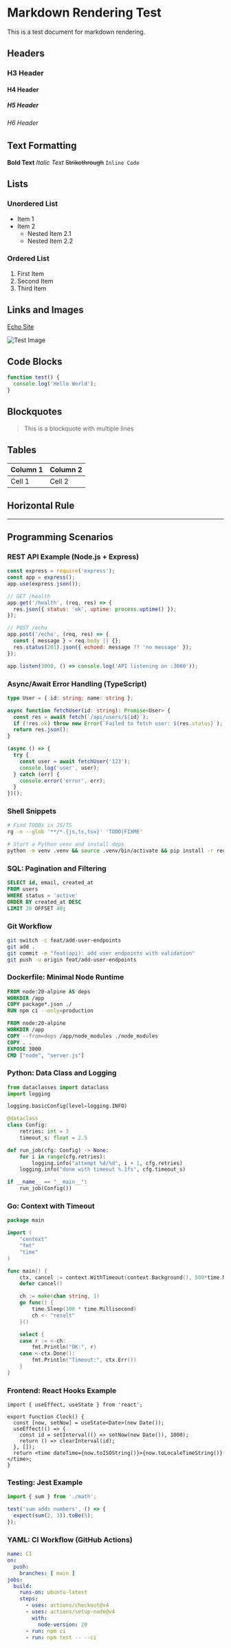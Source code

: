 # Markdown Rendering Test

This is a test document for markdown rendering.

## Headers

### H3 Header
#### H4 Header
##### H5 Header
###### H6 Header

## Text Formatting

**Bold Text**
*Italic Text*
~~Strikethrough~~
`Inline Code`

## Lists

### Unordered List
- Item 1
- Item 2
  - Nested Item 2.1
  - Nested Item 2.2

### Ordered List
1. First Item
2. Second Item
3. Third Item

## Links and Images

[Echo Site](https://echo.example.com)

![Test Image](https://example.com/image.jpg)

## Code Blocks

```javascript
function test() {
  console.log('Hello World');
}
```

## Blockquotes

> This is a blockquote
> with multiple lines

## Tables

| Column 1 | Column 2 |
|----------|----------|
| Cell 1   | Cell 2   |

## Horizontal Rule

---

## Programming Scenarios

### REST API Example (Node.js + Express)
```javascript
const express = require('express');
const app = express();
app.use(express.json());

// GET /health
app.get('/health', (req, res) => {
  res.json({ status: 'ok', uptime: process.uptime() });
});

// POST /echo
app.post('/echo', (req, res) => {
  const { message } = req.body || {};
  res.status(201).json({ echoed: message ?? 'no message' });
});

app.listen(3000, () => console.log('API listening on :3000'));
```

### Async/Await Error Handling (TypeScript)
```typescript
type User = { id: string; name: string };

async function fetchUser(id: string): Promise<User> {
  const res = await fetch(`/api/users/${id}`);
  if (!res.ok) throw new Error(`Failed to fetch user: ${res.status}`);
  return res.json();
}

(async () => {
  try {
    const user = await fetchUser('123');
    console.log('user', user);
  } catch (err) {
    console.error('error', err);
  }
})();
```

### Shell Snippets
```bash
# Find TODOs in JS/TS
rg -n --glob '**/*.{js,ts,tsx}' 'TODO|FIXME'

# Start a Python venv and install deps
python -m venv .venv && source .venv/bin/activate && pip install -r requirements.txt
```

### SQL: Pagination and Filtering
```sql
SELECT id, email, created_at
FROM users
WHERE status = 'active'
ORDER BY created_at DESC
LIMIT 20 OFFSET 40;
```

### Git Workflow
```bash
git switch -c feat/add-user-endpoints
git add .
git commit -m "feat(api): add user endpoints with validation"
git push -u origin feat/add-user-endpoints
```

### Dockerfile: Minimal Node Runtime
```Dockerfile
FROM node:20-alpine AS deps
WORKDIR /app
COPY package*.json ./
RUN npm ci --only=production

FROM node:20-alpine
WORKDIR /app
COPY --from=deps /app/node_modules ./node_modules
COPY . .
EXPOSE 3000
CMD ["node", "server.js"]
```

### Python: Data Class and Logging
```python
from dataclasses import dataclass
import logging

logging.basicConfig(level=logging.INFO)

@dataclass
class Config:
    retries: int = 3
    timeout_s: float = 2.5

def run_job(cfg: Config) -> None:
    for i in range(cfg.retries):
        logging.info("attempt %d/%d", i + 1, cfg.retries)
    logging.info("done with timeout %.1fs", cfg.timeout_s)

if __name__ == "__main__":
    run_job(Config())
```

### Go: Context with Timeout
```go
package main

import (
	"context"
	"fmt"
	"time"
)

func main() {
	ctx, cancel := context.WithTimeout(context.Background(), 500*time.Millisecond)
	defer cancel()

	ch := make(chan string, 1)
	go func() {
		time.Sleep(300 * time.Millisecond)
		ch <- "result"
	}()

	select {
	case r := <-ch:
		fmt.Println("OK:", r)
	case <-ctx.Done():
		fmt.Println("Timeout:", ctx.Err())
	}
}
```

### Frontend: React Hooks Example
```tsx
import { useEffect, useState } from 'react';

export function Clock() {
  const [now, setNow] = useState<Date>(new Date());
  useEffect(() => {
    const id = setInterval(() => setNow(new Date()), 1000);
    return () => clearInterval(id);
  }, []);
  return <time dateTime={now.toISOString()}>{now.toLocaleTimeString()}</time>;
}
```

### Testing: Jest Example
```ts
import { sum } from './math';

test('sum adds numbers', () => {
  expect(sum(2, 3)).toBe(5);
});
```

### YAML: CI Workflow (GitHub Actions)
```yaml
name: CI
on:
  push:
    branches: [ main ]
jobs:
  build:
    runs-on: ubuntu-latest
    steps:
      - uses: actions/checkout@v4
      - uses: actions/setup-node@v4
        with:
          node-version: 20
      - run: npm ci
      - run: npm test -- --ci
```
